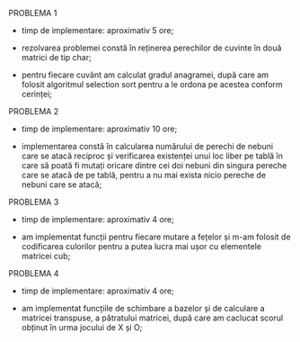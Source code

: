 PROBLEMA 1

- timp de implementare: aproximativ 5 ore;

- rezolvarea problemei constă în reținerea perechilor de cuvinte în două matrici de tip char;

- pentru fiecare cuvânt am calculat gradul anagramei, după care am folosit algoritmul selection sort pentru a
    le ordona pe acestea conform cerinței;


PROBLEMA 2

- timp de implementare: aproximativ 10 ore;

- implementarea constă în calcularea numărului de perechi de nebuni care se atacă reciproc și verificarea
    existenței unui loc liber pe tablă în care să poată fi mutați oricare dintre cei doi nebuni din singura pereche 
    care se atacă de pe tablă, pentru a nu mai exista nicio pereche de nebuni care se atacă;


PROBLEMA 3

- timp de implementare: aproximativ 4 ore;

- am implementat funcții pentru fiecare mutare a fețelor și m-am folosit de codificarea culorilor 
    pentru a putea lucra mai ușor cu elementele matricei cub;


PROBLEMA 4

- timp de implementare: aproximativ 4 ore;

- am implementat funcțiile de schimbare a bazelor și de calculare a matricei transpuse, a pătratului matricei, 
    după care am caclucat scorul obținut în urma jocului de X și O;